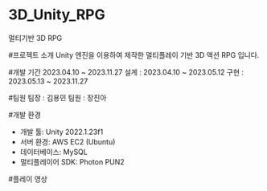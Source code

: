 # 3D_Unity_RPG
멀티기반 3D RPG

#프로젝트 소개
Unity 엔진을 이용하여 제작한 멀티플레이 기반 3D 액션 RPG 입니다.


#개발 기간
2023.04.10 ~ 2023.11.27
설계 : 2023.04.10 ~ 2023.05.12
구현 : 2023.05.13 ~ 2023.11.27


#팀원
팀장 : 김용민
팀원 : 장진아


#개발 환경
- 개발 툴: Unity 2022.1.23f1
- 서버 환경: AWS EC2 (Ubuntu)
- 데이터베이스: MySQL
- 멀티플레이어 SDK: Photon PUN2

#플레이 영상
